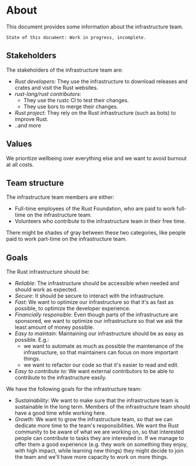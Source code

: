 # About

This document provides some information about the infrastructure team.

```text
State of this document: Work in progress, incomplete.
```

## Stakeholders

The stakeholders of the infrastructure team are:

- _Rust developers_: They use the infrastructure to download releases and crates
  and visit the Rust websites.
- _rust-lang/rust contributors_:
  - They use the rustc CI to test their changes.
  - They use bors to merge their changes.
- _Rust project_: They rely on the Rust infrastructure (such as bots) to
  improve Rust.
- ..and more

## Values

We prioritize wellbeing over everything else and we want to avoid burnout at
all costs.

## Team structure

The infrastructure team members are either:

- Full-time employees of the Rust Foundation, who are paid to work full-time
  on the infrastructure team.
- Volunteers who contribute to the infrastructure team in their free time.

There might be shades of gray between these two categories, like people
paid to work part-time on the infrastructure team.

## Goals

The Rust infrastructure should be:

- _Reliable_: The infrastructure should be accessible when needed and should
  work as expected.
- _Secure_: It should be secure to interact with the infrastructure.
- _Fast_: We want to optimize our infrastructure so that it's as fast as
  possible, to optimize the developer experience.
- _Financially responsible_: Even though parts of the infrastructure are
  sponsored, we want to optimize
  our infrastructure so that we ask the least amount of money possible.
- _Easy to maintain_: Maintaining our infrastructure should be as easy as
  possible. E.g.:
  - we want to automate as much as possible the maintenance of
    the infrastructure, so that maintainers can focus on more important things.
  - we want to refactor our code so that it's easier to read and edit.
- _Easy to contribute to_: We want external contributors to be able to
  contribute to the infrastructure easily.

We have the following goals for the infrastructure team:

- _Sustainability_: We want to make sure that the infrastructure team is
  sustainable in the long term. Members of the infrastructure team should have
  a good time while working here.
- _Growth_: We want to grow the infrastructure team, so that we can dedicate
  more time to the team's responsibilities.
  We want the Rust community to be aware of what we are working on, so that
  interested people can contribute to tasks they are interested in.
  If we manage to offer them a good experience
  (e.g. they work on something they enjoy, with high impact, while learning new
  things)
  they might decide to join the team and we'll have more capacity to work on
  more things.
